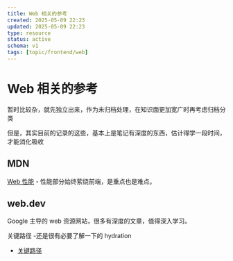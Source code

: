 ```yaml
---
title: Web 相关的参考
created: 2025-05-09 22:23
updated: 2025-05-09 22:23
type: resource
status: active
schema: v1
tags: [topic/frontend/web]
---
```


# Web 相关的参考

暂时比较杂，就先独立出来，作为未归档处理，在知识面更加宽广时再考虑归档分类

但是，其实目前的记录的这些，基本上是笔记有深度的东西，估计得学一段时间，才能消化吸收

## MDN

[Web 性能](https://developer.mozilla.org/zh-CN/docs/Web/Performance) - 性能部分始终萦绕前端，是重点也是难点。

## web.dev

Google 主导的 web 资源网站，很多有深度的文章，值得深入学习。

关键路径 -还是很有必要了解一下的 hydration

- [关键路径](https://web.dev/learn/performance/understanding-the-critical-path?continue=https%3A%2F%2Fweb.dev%2Flearn%2Fperformance&hl=zh-cn#article-https://web.dev/learn/performance/understanding-the-critical-path&hl=zh-cn)